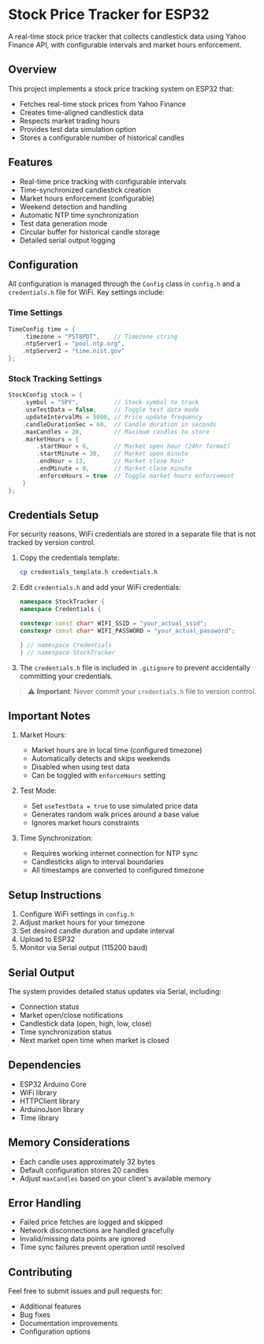 # Stock Price Tracker for ESP32

A real-time stock price tracker that collects candlestick data using Yahoo Finance API, with configurable intervals and market hours enforcement.

## Overview

This project implements a stock price tracking system on ESP32 that:
- Fetches real-time stock prices from Yahoo Finance
- Creates time-aligned candlestick data
- Respects market trading hours
- Provides test data simulation option
- Stores a configurable number of historical candles

## Features

- Real-time price tracking with configurable intervals
- Time-synchronized candlestick creation
- Market hours enforcement (configurable)
- Weekend detection and handling
- Automatic NTP time synchronization
- Test data generation mode
- Circular buffer for historical candle storage
- Detailed serial output logging

## Configuration

All configuration is managed through the `Config` class in `config.h` and a `credentials.h` file for WiFi. Key settings include:

### Time Settings
```cpp
TimeConfig time = {
    .timezone = "PST8PDT",    // Timezone string
    .ntpServer1 = "pool.ntp.org",
    .ntpServer2 = "time.nist.gov"
};
```

### Stock Tracking Settings
```cpp
StockConfig stock = {
    .symbol = "SPY",          // Stock symbol to track
    .useTestData = false,     // Toggle test data mode
    .updateIntervalMs = 5000, // Price update frequency
    .candleDurationSec = 60,  // Candle duration in seconds
    .maxCandles = 20,         // Maximum candles to store
    .marketHours = {
        .startHour = 6,       // Market open hour (24hr format)
        .startMinute = 30,    // Market open minute
        .endHour = 13,        // Market close hour
        .endMinute = 0,       // Market close minute
        .enforceHours = true  // Toggle market hours enforcement
    }
};
```

## Credentials Setup

For security reasons, WiFi credentials are stored in a separate file that is not tracked by version control.

1. Copy the credentials template:
   ```bash
   cp credentials_template.h credentials.h
   ```

2. Edit `credentials.h` and add your WiFi credentials:
   ```cpp
   namespace StockTracker {
   namespace Credentials {
   
   constexpr const char* WIFI_SSID = "your_actual_ssid";
   constexpr const char* WIFI_PASSWORD = "your_actual_password";
   
   } // namespace Credentials
   } // namespace StockTracker
   ```

3. The `credentials.h` file is included in `.gitignore` to prevent accidentally committing your credentials.

> ⚠️ **Important**: Never commit your `credentials.h` file to version control.


## Important Notes

1. Market Hours:
   - Market hours are in local time (configured timezone)
   - Automatically detects and skips weekends
   - Disabled when using test data
   - Can be toggled with `enforceHours` setting

2. Test Mode:
   - Set `useTestData = true` to use simulated price data
   - Generates random walk prices around a base value
   - Ignores market hours constraints

3. Time Synchronization:
   - Requires working internet connection for NTP sync
   - Candlesticks align to interval boundaries
   - All timestamps are converted to configured timezone

## Setup Instructions

1. Configure WiFi settings in `config.h`
2. Adjust market hours for your timezone
3. Set desired candle duration and update interval
4. Upload to ESP32
5. Monitor via Serial output (115200 baud)

## Serial Output

The system provides detailed status updates via Serial, including:
- Connection status
- Market open/close notifications
- Candlestick data (open, high, low, close)
- Time synchronization status
- Next market open time when market is closed

## Dependencies

- ESP32 Arduino Core
- WiFi library
- HTTPClient library
- ArduinoJson library
- Time library

## Memory Considerations

- Each candle uses approximately 32 bytes
- Default configuration stores 20 candles
- Adjust `maxCandles` based on your client's available memory

## Error Handling

- Failed price fetches are logged and skipped
- Network disconnections are handled gracefully
- Invalid/missing data points are ignored
- Time sync failures prevent operation until resolved

## Contributing

Feel free to submit issues and pull requests for:
- Additional features
- Bug fixes
- Documentation improvements
- Configuration options